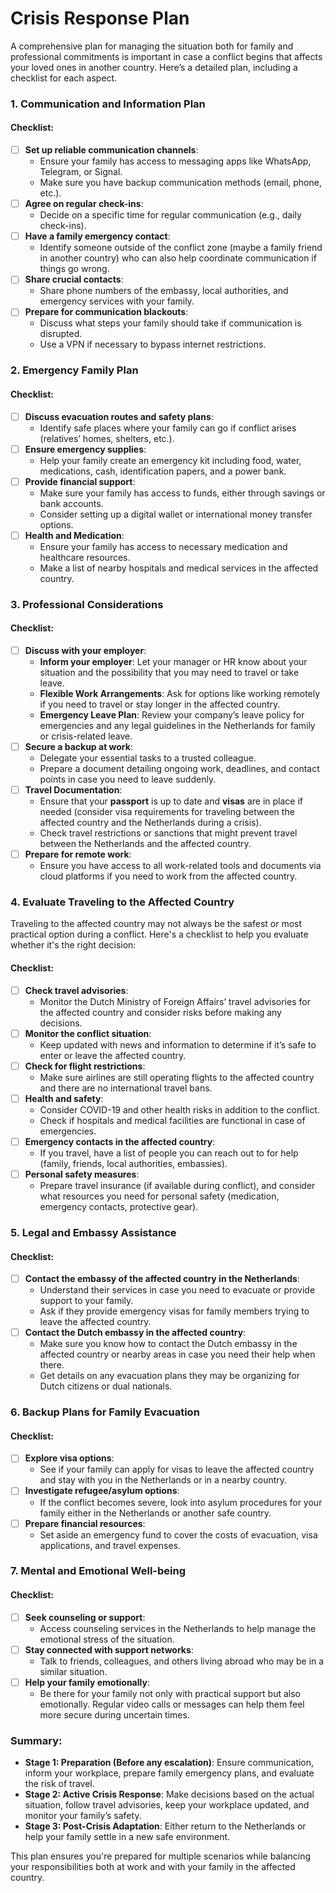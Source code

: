 # Crisis Response Plan
A comprehensive plan for managing the situation both for family and professional commitments is important in case a conflict begins that affects your loved ones in another country. Here’s a detailed plan, including a checklist for each aspect.


### 1. **Communication and Information Plan**
#### Checklist:
- [ ] **Set up reliable communication channels**:
    - Ensure your family has access to messaging apps like WhatsApp, Telegram, or Signal.
    - Make sure you have backup communication methods (email, phone, etc.).
- [ ] **Agree on regular check-ins**: 
    - Decide on a specific time for regular communication (e.g., daily check-ins).
- [ ] **Have a family emergency contact**:
    - Identify someone outside of the conflict zone (maybe a family friend in another country) who can also help coordinate communication if things go wrong.
- [ ] **Share crucial contacts**:
    - Share phone numbers of the embassy, local authorities, and emergency services with your family.
- [ ] **Prepare for communication blackouts**:
    - Discuss what steps your family should take if communication is disrupted.
    - Use a VPN if necessary to bypass internet restrictions.

### 2. **Emergency Family Plan**
#### Checklist:
- [ ] **Discuss evacuation routes and safety plans**:
    - Identify safe places where your family can go if conflict arises (relatives’ homes, shelters, etc.).
- [ ] **Ensure emergency supplies**:
    - Help your family create an emergency kit including food, water, medications, cash, identification papers, and a power bank.
- [ ] **Provide financial support**:
    - Make sure your family has access to funds, either through savings or bank accounts.
    - Consider setting up a digital wallet or international money transfer options.
- [ ] **Health and Medication**:
    - Ensure your family has access to necessary medication and healthcare resources.
    - Make a list of nearby hospitals and medical services in the affected country.

### 3. **Professional Considerations**
#### Checklist:
- [ ] **Discuss with your employer**:
    - **Inform your employer**: Let your manager or HR know about your situation and the possibility that you may need to travel or take leave.
    - **Flexible Work Arrangements**: Ask for options like working remotely if you need to travel or stay longer in the affected country.
    - **Emergency Leave Plan**: Review your company’s leave policy for emergencies and any legal guidelines in the Netherlands for family or crisis-related leave.
- [ ] **Secure a backup at work**:
    - Delegate your essential tasks to a trusted colleague.
    - Prepare a document detailing ongoing work, deadlines, and contact points in case you need to leave suddenly.
- [ ] **Travel Documentation**:
    - Ensure that your **passport** is up to date and **visas** are in place if needed (consider visa requirements for traveling between the affected country and the Netherlands during a crisis).
    - Check travel restrictions or sanctions that might prevent travel between the Netherlands and the affected country.
- [ ] **Prepare for remote work**:
    - Ensure you have access to all work-related tools and documents via cloud platforms if you need to work from the affected country.

### 4. **Evaluate Traveling to the Affected Country**
Traveling to the affected country may not always be the safest or most practical option during a conflict. Here's a checklist to help you evaluate whether it's the right decision:

#### Checklist:
- [ ] **Check travel advisories**: 
    - Monitor the Dutch Ministry of Foreign Affairs’ travel advisories for the affected country and consider risks before making any decisions.
- [ ] **Monitor the conflict situation**: 
    - Keep updated with news and information to determine if it’s safe to enter or leave the affected country.
- [ ] **Check for flight restrictions**:
    - Make sure airlines are still operating flights to the affected country and there are no international travel bans.
- [ ] **Health and safety**:
    - Consider COVID-19 and other health risks in addition to the conflict.
    - Check if hospitals and medical facilities are functional in case of emergencies.
- [ ] **Emergency contacts in the affected country**:
    - If you travel, have a list of people you can reach out to for help (family, friends, local authorities, embassies).
- [ ] **Personal safety measures**:
    - Prepare travel insurance (if available during conflict), and consider what resources you need for personal safety (medication, emergency contacts, protective gear).

### 5. **Legal and Embassy Assistance**
#### Checklist:
- [ ] **Contact the embassy of the affected country in the Netherlands**:
    - Understand their services in case you need to evacuate or provide support to your family.
    - Ask if they provide emergency visas for family members trying to leave the affected country.
- [ ] **Contact the Dutch embassy in the affected country**:
    - Make sure you know how to contact the Dutch embassy in the affected country or nearby areas in case you need their help when there.
    - Get details on any evacuation plans they may be organizing for Dutch citizens or dual nationals.

### 6. **Backup Plans for Family Evacuation**
#### Checklist:
- [ ] **Explore visa options**:
    - See if your family can apply for visas to leave the affected country and stay with you in the Netherlands or in a nearby country.
- [ ] **Investigate refugee/asylum options**:
    - If the conflict becomes severe, look into asylum procedures for your family either in the Netherlands or another safe country.
- [ ] **Prepare financial resources**:
    - Set aside an emergency fund to cover the costs of evacuation, visa applications, and travel expenses.

### 7. **Mental and Emotional Well-being**
#### Checklist:
- [ ] **Seek counseling or support**:
    - Access counseling services in the Netherlands to help manage the emotional stress of the situation.
- [ ] **Stay connected with support networks**:
    - Talk to friends, colleagues, and others living abroad who may be in a similar situation.
- [ ] **Help your family emotionally**:
    - Be there for your family not only with practical support but also emotionally. Regular video calls or messages can help them feel more secure during uncertain times.

### Summary:
- **Stage 1: Preparation (Before any escalation)**: Ensure communication, inform your workplace, prepare family emergency plans, and evaluate the risk of travel.
- **Stage 2: Active Crisis Response**: Make decisions based on the actual situation, follow travel advisories, keep your workplace updated, and monitor your family’s safety.
- **Stage 3: Post-Crisis Adaptation**: Either return to the Netherlands or help your family settle in a new safe environment.

This plan ensures you're prepared for multiple scenarios while balancing your responsibilities both at work and with your family in the affected country.
